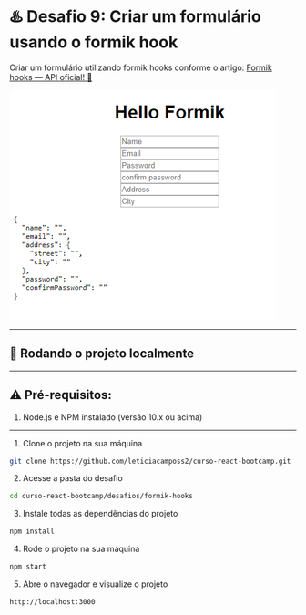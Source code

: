 # ♨️ Desafio 9: Criar um formulário usando o formik hook

Criar um formulário utilizando formik hooks conforme o artigo: [Formik hooks — API oficial! 🎉](https://medium.com/@yuriwtoledo/formik-hooks-api-oficial-a79f803970a1)

![formik](./src/assets/formik.png)

****

## 🚀 Rodando o projeto localmente

****

## ⚠️ Pré-requisitos:

1. Node.js e NPM instalado (versão 10.x ou acima)

****

1. Clone o projeto na sua máquina

```sh
git clone https://github.com/leticiacamposs2/curso-react-bootcamp.git
```

2. Acesse a pasta do desafio

```sh
cd curso-react-bootcamp/desafios/formik-hooks
```

3. Instale todas as dependências do projeto

```sh
npm install
```

4. Rode o projeto na sua máquina

```sh
npm start
```

5. Abre o navegador e visualize o projeto

```sh
http://localhost:3000
```